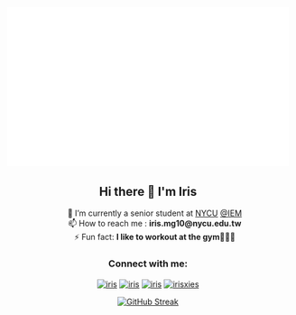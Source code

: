 <div align="center">
<img src="https://github.com/iriszzzz/iriszzzz/blob/main/source/iriszzzz.gif" width="500"  />
</div>
<div align="center">
  <h2>Hi there 👋 I'm Iris</h2>
  <ul>
    🌱 I’m currently a senior student at <a href="https://www.nycu.edu.tw/nycu/ch/index">NYCU</a> <a href="https://iem.nycu.edu.tw/en/about-us/nctu-iem/">@IEM</a><br>
    📫 How to reach me : <strong>iris.mg10@nycu.edu.tw</strong><br>
    ⚡ Fun fact: <strong>I like to workout at the gym🏋🏻‍♀️</strong>
  </ul>
</div>

<!--
![Peek 2024/9/20](https://github.com/iriszzzz/iriszzzz/blob/main/source/iriszzzz.gif)
## Hi there 👋 I'm Iris

- 🌱 I’m currently a senior student at [NYCU](https://www.nycu.edu.tw/nycu/ch/index) [@IEM](https://iem.nycu.edu.tw/en/about-us/nctu-iem/)
- 📫 How to reach me : **iris.mg10@nycu.edu.tw**
- ⚡ Fun fact: **I like to workout at the gym🏋🏻‍♀️**.

<div align="center">
  <a href="https://github.com/iriszzzz/iriszzzz/blob/main/source/iriszzzz.gif"></a><br>
  <h2>Hi there 👋 I'm Iris</h2>
  <ul>
    🌱 I’m currently a senior student at <a href="https://www.nycu.edu.tw/nycu/ch/index">NYCU</a> <a href="https://iem.nycu.edu.tw/en/about-us/nctu-iem/">@IEM</a><br>
    📫 How to reach me : <strong>iris.mg10@nycu.edu.tw</strong><br>
    ⚡ Fun fact: <strong>I like to workout at the gym🏋🏻‍♀️</strong>
  </ul>
</div>

**iriszzzz/iriszzzz** is a ✨ _special_ ✨ repository because its `README.md` (this file) appears on your GitHub profile.

Here are some ideas to get you started:

- 🔭 I’m currently working on ...
- 🌱 I’m currently learning ...
- 👯 I’m looking to collaborate on ...
- 🤔 I’m looking for help with ...
- 💬 Ask me about ...
- 📫 How to reach me: ...
- 😄 Pronouns: ...
- ⚡ Fun fact: ...

![](https://komarev.com/ghpvc/?username=iriszzzz&color=blue)
[![GitHub Streak](https://github-readme-streak-stats.herokuapp.com/?user=iriszzzz)](https://github.com/iriszzzz)
-->

<h3 align="center">Connect with me:</h3>
<p align="center">
<a href="https://www.linkedin.com/in/wanchin-tsai/" target="blank"><img align="center" src="https://raw.githubusercontent.com/rahuldkjain/github-profile-readme-generator/master/src/images/icons/Social/linked-in-alt.svg" alt="iris" height="30" width="40" /></a>
<a href="https://www.kaggle.com/iriszzzzzz" target="blank"><img align="center" src="https://raw.githubusercontent.com/rahuldkjain/github-profile-readme-generator/master/src/images/icons/Social/kaggle.svg" alt="iris" height="30" width="40" /></a>
<a href="https://www.facebook.com/profile.php?id=100004986250862&locale=zh_TW" target="blank"><img align="center" src="https://raw.githubusercontent.com/rahuldkjain/github-profile-readme-generator/master/src/images/icons/Social/facebook.svg" alt="iris" height="30" width="40" /></a>
<a href="https://www.instagram.com/irisxies" target="blank"><img align="center" src="https://raw.githubusercontent.com/rahuldkjain/github-profile-readme-generator/master/src/images/icons/Social/instagram.svg" alt="irisxies" height="30" width="40" /></a>
</p>
<div align="center">
  <a href="https://github.com/iriszzzz">
    <img src="https://github-readme-streak-stats.herokuapp.com/?user=iriszzzz" alt="GitHub Streak">
  </a>
</div>

